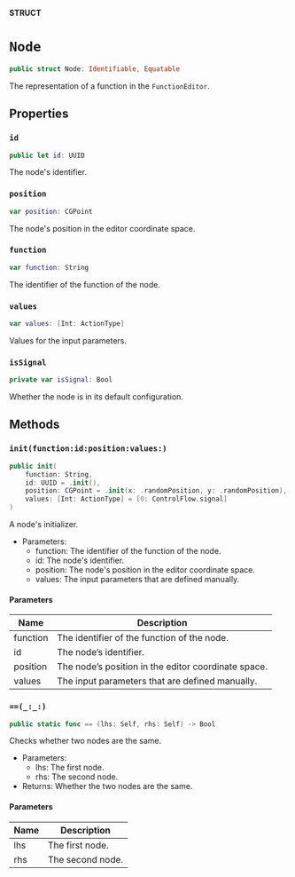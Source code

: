 **STRUCT**

# `Node`

```swift
public struct Node: Identifiable, Equatable
```

The representation of a function in the ``FunctionEditor``.

## Properties
### `id`

```swift
public let id: UUID
```

The node's identifier.

### `position`

```swift
var position: CGPoint
```

The node's position in the editor coordinate space.

### `function`

```swift
var function: String
```

The identifier of the function of the node.

### `values`

```swift
var values: [Int: ActionType]
```

Values for the input parameters.

### `isSignal`

```swift
private var isSignal: Bool
```

Whether the node is in its default configuration.

## Methods
### `init(function:id:position:values:)`

```swift
public init(
    function: String,
    id: UUID = .init(),
    position: CGPoint = .init(x: .randomPosition, y: .randomPosition),
    values: [Int: ActionType] = [0: ControlFlow.signal]
)
```

A node's initializer.
- Parameters:
  - function: The identifier of the function of the node.
  - id: The node's identifier.
  - position: The node's position in the editor coordinate space.
  - values: The input parameters that are defined manually.

#### Parameters

| Name | Description |
| ---- | ----------- |
| function | The identifier of the function of the node. |
| id | The node’s identifier. |
| position | The node’s position in the editor coordinate space. |
| values | The input parameters that are defined manually. |

### `==(_:_:)`

```swift
public static func == (lhs: Self, rhs: Self) -> Bool
```

Checks whether two nodes are the same.
- Parameters:
  - lhs: The first node.
  - rhs: The second node.
- Returns: Whether the two nodes are the same.

#### Parameters

| Name | Description |
| ---- | ----------- |
| lhs | The first node. |
| rhs | The second node. |
